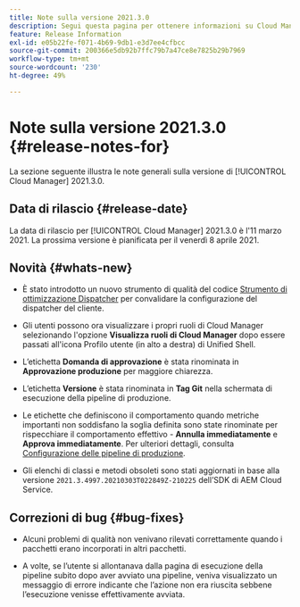 ```yaml
---
title: Note sulla versione 2021.3.0
description: Segui questa pagina per ottenere informazioni su Cloud Manager 2021.3.0
feature: Release Information
exl-id: e05b22fe-f071-4b69-9db1-e3d7ee4cfbcc
source-git-commit: 200366e5db92b7ffc79b7a47ce8e7825b29b7969
workflow-type: tm+mt
source-wordcount: '230'
ht-degree: 49%

---
```


# Note sulla versione 2021.3.0 {#release-notes-for}

La sezione seguente illustra le note generali sulla versione di [!UICONTROL Cloud Manager] 2021.3.0.

## Data di rilascio {#release-date}

La data di rilascio per [!UICONTROL Cloud Manager] 2021.3.0 è l&#39;11 marzo 2021.
La prossima versione è pianificata per il venerdì 8 aprile 2021.

## Novità {#whats-new}

* È stato introdotto un nuovo strumento di qualità del codice [Strumento di ottimizzazione Dispatcher](https://experienceleague.adobe.com/docs/experience-manager-cloud-manager/using/how-to-use/custom-code-quality-rules.html?lang=en#dispatcher-optimization-tool-rules) per convalidare la configurazione del dispatcher del cliente.

* Gli utenti possono ora visualizzare i propri ruoli di Cloud Manager selezionando l&#39;opzione **Visualizza ruoli di Cloud Manager** dopo essere passati all&#39;icona Profilo utente (in alto a destra) di Unified Shell.

* L’etichetta **Domanda di approvazione** è stata rinominata in **Approvazione produzione** per maggiore chiarezza.

* L’etichetta **Versione** è stata rinominata in **Tag Git** nella schermata di esecuzione della pipeline di produzione.

* Le etichette che definiscono il comportamento quando metriche importanti non soddisfano la soglia definita sono state rinominate per rispecchiare il comportamento effettivo - **Annulla immediatamente** e **Approva immediatamente**. Per ulteriori dettagli, consulta [Configurazione delle pipeline di produzione](/help/using/production-pipelines.md).

* Gli elenchi di classi e metodi obsoleti sono stati aggiornati in base alla versione `2021.3.4997.20210303T022849Z-210225` dell’SDK di AEM Cloud Service.

## Correzioni di bug {#bug-fixes}

* Alcuni problemi di qualità non venivano rilevati correttamente quando i pacchetti erano incorporati in altri pacchetti.

* A volte, se l’utente si allontanava dalla pagina di esecuzione della pipeline subito dopo aver avviato una pipeline, veniva visualizzato un messaggio di errore indicante che l’azione non era riuscita sebbene l’esecuzione venisse effettivamente avviata.
